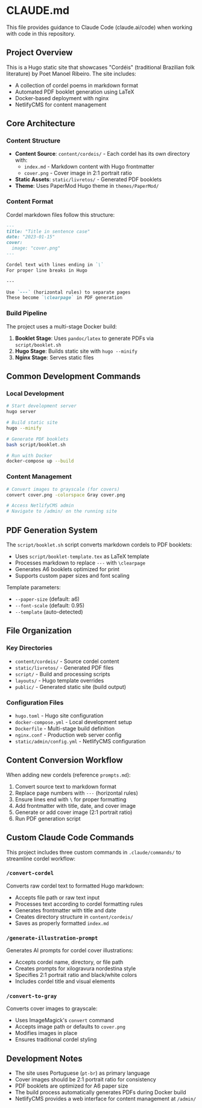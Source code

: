 # CLAUDE.md

This file provides guidance to Claude Code (claude.ai/code) when working with code in this repository.

## Project Overview

This is a Hugo static site that showcases "Cordéis" (traditional Brazilian folk literature) by Poet Manoel Ribeiro. The site includes:
- A collection of cordel poems in markdown format
- Automated PDF booklet generation using LaTeX
- Docker-based deployment with nginx
- NetlifyCMS for content management

## Core Architecture

### Content Structure
- **Content Source**: `content/cordeis/` - Each cordel has its own directory with:
  - `index.md` - Markdown content with Hugo frontmatter
  - `cover.png` - Cover image in 2:1 portrait ratio
- **Static Assets**: `static/livretos/` - Generated PDF booklets
- **Theme**: Uses PaperMod Hugo theme in `themes/PaperMod/`

### Content Format
Cordel markdown files follow this structure:
```markdown
---
title: "Title in sentence case"
date: "2023-01-15"
cover:
  image: "cover.png"
---

Cordel text with lines ending in `\`  
For proper line breaks in Hugo  

---

Use `---` (horizontal rules) to separate pages  
These become `\clearpage` in PDF generation  
```

### Build Pipeline
The project uses a multi-stage Docker build:
1. **Booklet Stage**: Uses `pandoc/latex` to generate PDFs via `script/booklet.sh`
2. **Hugo Stage**: Builds static site with `hugo --minify`
3. **Nginx Stage**: Serves static files

## Common Development Commands

### Local Development
```bash
# Start development server
hugo server

# Build static site
hugo --minify

# Generate PDF booklets
bash script/booklet.sh

# Run with Docker
docker-compose up --build
```

### Content Management
```bash
# Convert images to grayscale (for covers)
convert cover.png -colorspace Gray cover.png

# Access NetlifyCMS admin
# Navigate to /admin/ on the running site
```

## PDF Generation System

The `script/booklet.sh` script converts markdown cordels to PDF booklets:
- Uses `script/booklet-template.tex` as LaTeX template
- Processes markdown to replace `---` with `\clearpage`
- Generates A6 booklets optimized for print
- Supports custom paper sizes and font scaling

Template parameters:
- `--paper-size` (default: a6)
- `--font-scale` (default: 0.95)
- `--template` (auto-detected)

## File Organization

### Key Directories
- `content/cordeis/` - Source cordel content
- `static/livretos/` - Generated PDF files
- `script/` - Build and processing scripts
- `layouts/` - Hugo template overrides
- `public/` - Generated static site (build output)

### Configuration Files
- `hugo.toml` - Hugo site configuration
- `docker-compose.yml` - Local development setup
- `Dockerfile` - Multi-stage build definition
- `nginx.conf` - Production web server config
- `static/admin/config.yml` - NetlifyCMS configuration

## Content Conversion Workflow

When adding new cordels (reference `prompts.md`):
1. Convert source text to markdown format
2. Replace page numbers with `---` (horizontal rules)
3. Ensure lines end with `\` for proper formatting
4. Add frontmatter with title, date, and cover image
5. Generate or add cover image (2:1 portrait ratio)
6. Run PDF generation script

## Custom Claude Code Commands

This project includes three custom commands in `.claude/commands/` to streamline cordel workflow:

### `/convert-cordel`
Converts raw cordel text to formatted Hugo markdown:
- Accepts file path or raw text input
- Processes text according to cordel formatting rules
- Generates frontmatter with title and date
- Creates directory structure in `content/cordeis/`
- Saves as properly formatted `index.md`

### `/generate-illustration-prompt`
Generates AI prompts for cordel cover illustrations:
- Accepts cordel name, directory, or file path
- Creates prompts for xilogravura nordestina style
- Specifies 2:1 portrait ratio and black/white colors
- Includes cordel title and visual elements

### `/convert-to-gray`
Converts cover images to grayscale:
- Uses ImageMagick's `convert` command
- Accepts image path or defaults to `cover.png`
- Modifies images in place
- Ensures traditional cordel styling

## Development Notes

- The site uses Portuguese (`pt-br`) as primary language
- Cover images should be 2:1 portrait ratio for consistency
- PDF booklets are optimized for A6 paper size
- The build process automatically generates PDFs during Docker build
- NetlifyCMS provides a web interface for content management at `/admin/`
